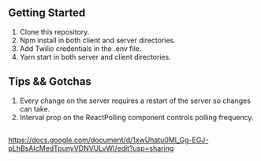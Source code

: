 ## Getting Started

1. Clone this repository.
2. Npm install in both client and server directories.
3. Add Twilio credentials in the .env file.
4. Yarn start in both server and client directories.

## Tips && Gotchas

1. Every change on the server requires a restart of the server so changes can take.
2. Interval prop on the ReactPolling component controls polling frequency.

## 
https://docs.google.com/document/d/1xwUhatu0Ml_Gg-EGJ-pLhBsAIcMedTpunyVDNVULvWI/edit?usp=sharing
